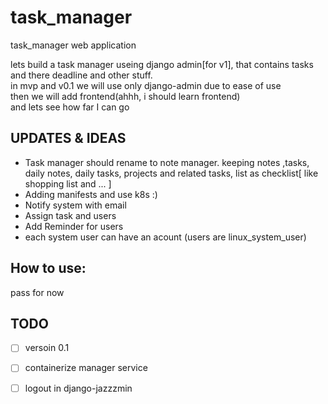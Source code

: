 # task_manager
task_manager web application

lets build a task manager useing django admin[for v1], that contains tasks and there deadline and other stuff.\
in mvp and v0.1 we will use only django-admin due to ease of use\
then we will add frontend(ahhh, i should learn frontend)\
and lets see how far I can go


## UPDATES & IDEAS
- Task manager should rename to note manager. keeping notes ,tasks, daily notes, daily tasks, projects and related tasks, list as checklist[ like shopping list and ... ]
- Adding manifests and use k8s :)
- Notify system with email
- Assign task and users
- Add Reminder for users
- each system user can have an acount (users are linux_system_user)

## How to use:
  pass for now

## TODO
- [ ] versoin 0.1 
- [ ] containerize manager service
- [ ] logout in django-jazzzmin

